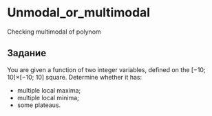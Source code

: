 # Unmodal_or_multimodal
Checking multimodal of polynom
## Задание
You are given a function of two integer variables, defined on the
[−10; 10]×[−10; 10] square. Determine whether it has:
- multiple local maxima;
- multiple local minima;
- some plateaus.

